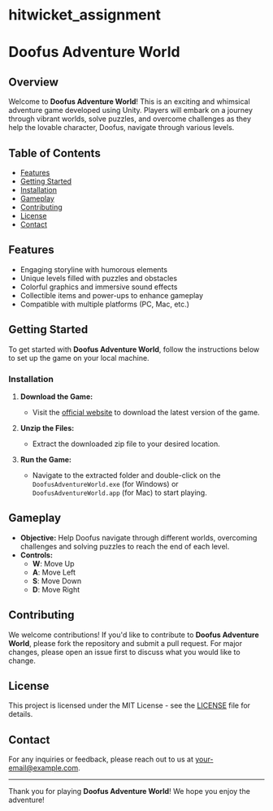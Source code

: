# hitwicket_assignment

# Doofus Adventure World

## Overview
Welcome to **Doofus Adventure World**! This is an exciting and whimsical adventure game developed using Unity. Players will embark on a journey through vibrant worlds, solve puzzles, and overcome challenges as they help the lovable character, Doofus, navigate through various levels.

## Table of Contents
- [Features](#features)
- [Getting Started](#getting-started)
- [Installation](#installation)
- [Gameplay](#gameplay)
- [Contributing](#contributing)
- [License](#license)
- [Contact](#contact)

## Features
- Engaging storyline with humorous elements
- Unique levels filled with puzzles and obstacles
- Colorful graphics and immersive sound effects
- Collectible items and power-ups to enhance gameplay
- Compatible with multiple platforms (PC, Mac, etc.)

## Getting Started
To get started with **Doofus Adventure World**, follow the instructions below to set up the game on your local machine.

### Installation
1. **Download the Game:**
   - Visit the [official website](#) to download the latest version of the game.

2. **Unzip the Files:**
   - Extract the downloaded zip file to your desired location.

3. **Run the Game:**
   - Navigate to the extracted folder and double-click on the `DoofusAdventureWorld.exe` (for Windows) or `DoofusAdventureWorld.app` (for Mac) to start playing.

## Gameplay
- **Objective:** Help Doofus navigate through different worlds, overcoming challenges and solving puzzles to reach the end of each level.
- **Controls:**
  - **W**: Move Up
  - **A**: Move Left
  - **S**: Move Down
  - **D**: Move Right
  

## Contributing
We welcome contributions! If you'd like to contribute to **Doofus Adventure World**, please fork the repository and submit a pull request. For major changes, please open an issue first to discuss what you would like to change.

## License
This project is licensed under the MIT License - see the [LICENSE](LICENSE) file for details.

## Contact
For any inquiries or feedback, please reach out to us at [your-email@example.com](mailto:your-email@example.com).

---

Thank you for playing **Doofus Adventure World**! We hope you enjoy the adventure!
